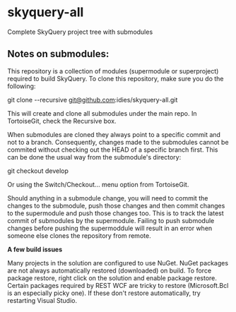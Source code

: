 skyquery-all
============

Complete SkyQuery project tree with submodules


**Notes on submodules:**
--------------------

This repository is a collection of modules (supermodule or superproject) required to build SkyQuery. To clone this repository, make sure you do the following:

git clone --recursive git@github.com:idies/skyquery-all.git 

This will create and clone all submodules under the main repo. In TortoiseGit, check the Recursive box.

When submodules are cloned they always point to a specific commit and not to a branch. Consequently, changes made to the submodules cannot be commited without checking out the HEAD of a specific branch first. This can be done the usual way from the submodule's directory:

git checkout develop

Or using the Switch/Checkout... menu option from TortoiseGit.

Should anything in a submodule change, you will need to commit the changes to the submodule, push those changes and then commit changes to the supermodule and push those changes too. This is to track the latest commit of submodules by the supermodule. Failing to push submodule changes before pushing the supermoddule will result in an error when someone else clones the repository from remote.


**A few build issues**

Many projects in the solution are configured to use NuGet. NuGet packages are not always automatically restored (downloaded) on build. To force package restore, right click on the solution and enable package restore. Certain packages required by REST WCF are tricky to restore (Microsoft.Bcl is an especially picky one). If these don't restore automatically, try restarting Visual Studio.